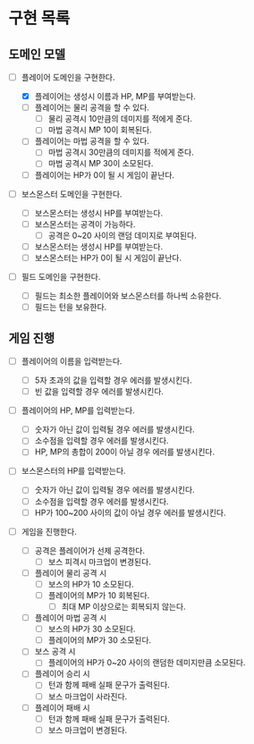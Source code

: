# 구현 목록

## 도메인 모델

- [ ] 플레이어 도메인을 구현한다.

  - [x] 플레이어는 생성시 이름과 HP, MP를 부여받는다.
  - [ ] 플레이어는 물리 공격을 할 수 있다.
    - [ ] 물리 공격시 10만큼의 데미지를 적에게 준다.
    - [ ] 마법 공격시 MP 10이 회복된다.
  - [ ] 플레이어는 마법 공격을 할 수 있다.
    - [ ] 마법 공격시 30만큼의 데미지를 적에게 준다.
    - [ ] 마법 공격시 MP 30이 소모된다.
  - [ ] 플레이어는 HP가 0이 될 시 게임이 끝난다.

- [ ] 보스몬스터 도메인을 구현한다.

  - [ ] 보스몬스터는 생성시 HP를 부여받는다.
  - [ ] 보스몬스터는 공격이 가능하다.
    - [ ] 공격은 0~20 사이의 랜덤 데미지로 부여된다.
  - [ ] 보스몬스터는 생성시 HP를 부여받는다.
  - [ ] 보스몬스터는 HP가 0이 될 시 게임이 끝난다.

- [ ] 필드 도메인을 구현한다.
  - [ ] 필드는 최소한 플레이어와 보스몬스터를 하나씩 소유한다.
  - [ ] 필드는 턴을 보유한다.

## 게임 진행

- [ ] 플레이어의 이름을 입력받는다.

  - [ ] 5자 초과의 값을 입력할 경우 에러를 발생시킨다.
  - [ ] 빈 값을 입력할 경우 에러를 발생시킨다.

- [ ] 플레이어의 HP, MP를 입력받는다.

  - [ ] 숫자가 아닌 값이 입력될 경우 에러를 발생시킨다.
  - [ ] 소수점을 입력할 경우 에러를 발생시킨다.
  - [ ] HP, MP의 총합이 200이 아닐 경우 에러를 발생시킨다.

- [ ] 보스몬스터의 HP를 입력받는다.

  - [ ] 숫자가 아닌 값이 입력될 경우 에러를 발생시킨다.
  - [ ] 소수점을 입력할 경우 에러를 발생시킨다.
  - [ ] HP가 100~200 사이의 값이 아닐 경우 에러를 발생시킨다.

- [ ] 게임을 진행한다.

  - [ ] 공격은 플레이어가 선제 공격한다.
    - [ ] 보스 피격시 마크업이 변경된다.
  - [ ] 플레이어 물리 공격 시
    - [ ] 보스의 HP가 10 소모된다.
    - [ ] 플레이어의 MP가 10 회복된다.
      - [ ] 최대 MP 이상으로는 회복되지 않는다.
  - [ ] 플레이어 마법 공격 시
    - [ ] 보스의 HP가 30 소모된다.
    - [ ] 플레이어의 MP가 30 소모된다.
  - [ ] 보스 공격 시
    - [ ] 플레이어의 HP가 0~20 사이의 랜덤한 데미지만큼 소모된다.
  - [ ] 플레이어 승리 시
    - [ ] 턴과 함께 패배 실패 문구가 출력된다.
    - [ ] 보스 마크업이 사라진다.
  - [ ] 플레이어 패배 시
    - [ ] 턴과 함께 패배 실패 문구가 출력된다.
    - [ ] 보스 마크업이 변경된다.
